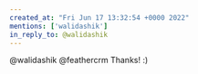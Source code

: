 ```yaml
---
created_at: "Fri Jun 17 13:32:54 +0000 2022"
mentions: ['walidashik']
in_reply_to: @walidashik
---
```


@walidashik @feathercrm Thanks! :)